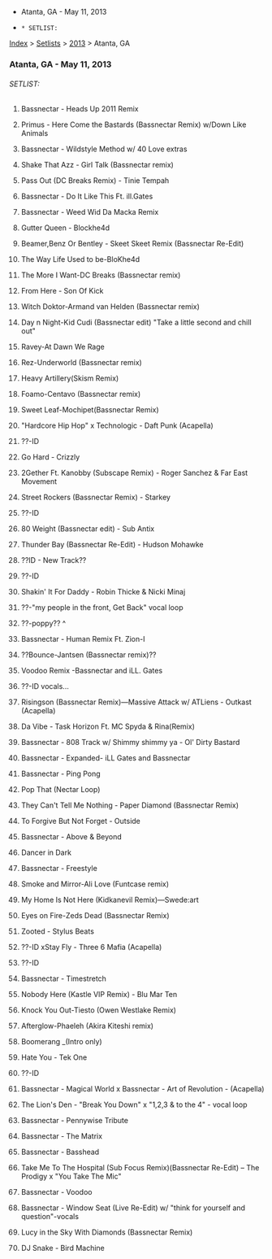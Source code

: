   * Atanta, GA - May 11, 2013
  *     * SETLIST:

[Index](https://www.reddit.com/r/bassnectar/wiki/index) >
[Setlists](https://www.reddit.com/r/bassnectar/wiki/interactive/setlists) >
[2013](https://www.reddit.com/r/bassnectar/wiki/interactive/setlists/2012) >
Atanta, GA

### Atanta, GA - May 11, 2013

###### SETLIST:

  1. Bassnectar - Heads Up 2011 Remix
  2. Primus - Here Come the Bastards (Bassnectar Remix) w/Down Like Animals 
  3. Bassnectar - Wildstyle Method w/ 40 Love extras
  4. Shake That Azz - Girl Talk (Bassnectar remix)
  5. Pass Out (DC Breaks Remix) - Tinie Tempah
  6. Bassnectar - Do It Like This Ft. ill.Gates
  7. Bassnectar - Weed Wid Da Macka Remix
  8. Gutter Queen - Blockhe4d
  9. Beamer,Benz Or Bentley - Skeet Skeet Remix (Bassnectar Re-Edit)
  10. The Way Life Used to be-BloKhe4d
  11. The More I Want-DC Breaks (Bassnectar remix)
  12. From Here - Son Of Kick
  13. Witch Doktor-Armand van Helden (Bassnectar remix)
  14. Day n Night-Kid Cudi (Bassnectar edit) "Take a little second and chill out"
  15. Ravey-At Dawn We Rage
  16. Rez-Underworld (Bassnectar remix)
  17. Heavy Artillery(Skism Remix)
  18. Foamo-Centavo (Bassnectar remix)
  19. Sweet Leaf-Mochipet(Bassnectar Remix)
  20. "Hardcore Hip Hop" x Technologic - Daft Punk (Acapella)
  21. ??-ID
  22. Go Hard - Crizzly
  23. 2Gether Ft. Kanobby (Subscape Remix) - Roger Sanchez & Far East Movement 
  24. Street Rockers (Bassnectar Remix) - Starkey
  25. ??-ID
  26. 80 Weight (Bassnectar edit) - Sub Antix
  27. Thunder Bay (Bassnectar Re-Edit) - Hudson Mohawke
  28. ??ID - New Track??  

  29. ??-ID
  30. Shakin' It For Daddy - Robin Thicke & Nicki Minaj
  31. ??-"my people in the front, Get Back" vocal loop  

  32. ??-poppy?? ^
  33. Bassnectar - Human Remix Ft. Zion-I
  34. ??Bounce-Jantsen (Bassnectar remix)??
  35. Voodoo Remix -Bassnectar and iLL. Gates
  36. ??-ID vocals...
  37. Risingson (Bassnectar Remix)—Massive Attack w/ ATLiens - Outkast (Acapella)
  38. Da Vibe - Task Horizon Ft. MC Spyda & Rina(Remix)  

  39. Bassnectar - 808 Track w/ Shimmy shimmy ya - Ol' Dirty Bastard
  40. Bassnectar - Expanded- iLL Gates and Bassnectar 
  41. Bassnectar - Ping Pong
  42. Pop That (Nectar Loop)
  43. They Can't Tell Me Nothing - Paper Diamond (Bassnectar Remix)
  44. To Forgive But Not Forget - Outside
  45. Bassnectar - Above & Beyond
  46. Dancer in Dark
  47. Bassnectar - Freestyle 
  48. Smoke and Mirror-Ali Love (Funtcase remix)
  49. My Home Is Not Here (Kidkanevil Remix)—Swede:art
  50. Eyes on Fire-Zeds Dead (Bassnectar Remix)
  51. Zooted - Stylus Beats
  52. ??-ID xStay Fly - Three 6 Mafia (Acapella)
  53. ??-ID
  54. Bassnectar - Timestretch
  55. Nobody Here (Kastle VIP Remix) - Blu Mar Ten
  56. Knock You Out-Tiesto (Owen Westlake Remix)
  57. Afterglow-Phaeleh (Akira Kiteshi remix)
  58. Boomerang _(Intro only)
  59. Hate You - Tek One
  60. ??-ID
  61. Bassnectar - Magical World x Bassnectar - Art of Revolution - (Acapella)
  62. The Lion's Den - "Break You Down" x "1,2,3 & to the 4" \- vocal loop
  63. Bassnectar - Pennywise Tribute
  64. Bassnectar - The Matrix
  65. Bassnectar - Basshead
  66. Take Me To The Hospital (Sub Focus Remix)(Bassnectar Re-Edit) – The Prodigy x "You Take The Mic"
  67. Bassnectar - Voodoo 
  68. Bassnectar - Window Seat (Live Re-Edit) w/ "think for yourself and question"-vocals  

  69. Lucy in the Sky With Diamonds (Bassnectar Remix)
  70. DJ Snake - Bird Machine

